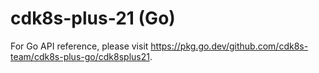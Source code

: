 # cdk8s-plus-21 (Go) <a name="API Reference"></a>

For Go API reference, please visit <https://pkg.go.dev/github.com/cdk8s-team/cdk8s-plus-go/cdk8splus21>.